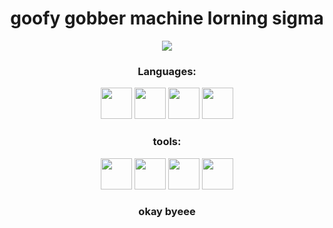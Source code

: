 <h1 align="center">
  goofy gobber machine lorning sigma
</h3>

<p align="center">
  <img src="https://i.pinimg.com/originals/3a/3f/68/3a3f68ffed5694f8ac6f4775c7d8ca26.jpg">
</p>
<h3 align="center">
  Languages:
</h3>
<p align = "center">
  <img src="https://th.bing.com/th/id/R.9a8bd0fa820cc069f049829e093c016e?rik=ZDfg5TDomHE74A&pid=ImgRaw&r=0" width="50"> 
  <img src="https://th.bing.com/th/id/R.24eb5e801911c08dab33b2b41df9bda4?rik=qUwnEcgi3pD5%2fA&riu=http%3a%2f%2fblog.desafiolatam.com%2fwp-content%2fuploads%2f2018%2f05%2fc-logo.png&ehk=SDyswYalAe8pueTHEZl9pKEnOPaw22dqOpbxHPDCj7A%3d&risl=&pid=ImgRaw&r=0" width="50">
  <img src="https://cdn.freebiesupply.com/logos/large/2x/lua-5-logo-png-transparent.png" width="50">
  <img src="https://th.bing.com/th/id/R.2395ce87da3f91b4cdb179ec21ce7768?rik=9742j907NCeMAw&pid=ImgRaw&r=0" width="50">
</p>
<h3 align="center">
    tools:
</h3>
<p align="center">
 <img src="https://seeklogo.com/images/V/visual-studio-code-logo-449D71944F-seeklogo.com.png" width="50"> 
 <img src="https://upload.wikimedia.org/wikipedia/commons/thumb/e/ef/Stack_Overflow_icon.svg/768px-Stack_Overflow_icon.svg.png" width="50">
 <img src="https://avatars.githubusercontent.com/u/33467679?s=280&v=4" width="50">
 <img src="https://upload.wikimedia.org/wikipedia/commons/thumb/3/38/Jupyter_logo.svg/1767px-Jupyter_logo.svg.png" width="50">
</p>
<h3 align="center">
  okay byeee
</h3>


